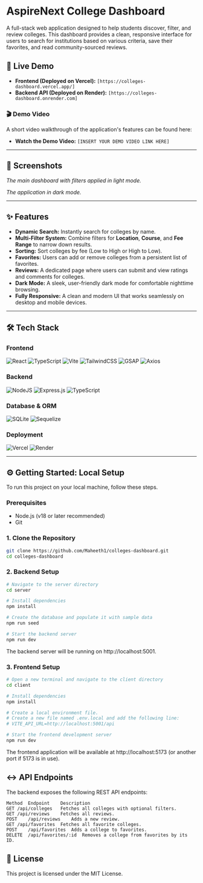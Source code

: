 # AspireNext College Dashboard

A full-stack web application designed to help students discover, filter, and review colleges. This dashboard provides a clean, responsive interface for users to search for institutions based on various criteria, save their favorites, and read community-sourced reviews.

## 🚀 Live Demo

* **Frontend (Deployed on Vercel):** `[https://colleges-dashboard.vercel.app/]`
* **Backend API (Deployed on Render):** `[https://colleges-dashboard.onrender.com]`

### 🎬 Demo Video

A short video walkthrough of the application's features can be found here:
* **Watch the Demo Video:** `[INSERT YOUR DEMO VIDEO LINK HERE]`

---
## 📸 Screenshots


*The main dashboard with filters applied in light mode.*


*The application in dark mode.*

---
## ✨ Features

* **Dynamic Search:** Instantly search for colleges by name.
* **Multi-Filter System:** Combine filters for **Location**, **Course**, and **Fee Range** to narrow down results.
* **Sorting:** Sort colleges by fee (Low to High or High to Low).
* **Favorites:** Users can add or remove colleges from a persistent list of favorites.
* **Reviews:** A dedicated page where users can submit and view ratings and comments for colleges.
* **Dark Mode:** A sleek, user-friendly dark mode for comfortable nighttime browsing.
* **Fully Responsive:** A clean and modern UI that works seamlessly on desktop and mobile devices.

---
## 🛠️ Tech Stack

### Frontend
![React](https://img.shields.io/badge/react-%2320232A.svg?style=for-the-badge&logo=react&logoColor=%2361DAFB)
![TypeScript](https://img.shields.io/badge/typescript-%23007ACC.svg?style=for-the-badge&logo=typescript&logoColor=white)
![Vite](https://img.shields.io/badge/vite-%23646CFF.svg?style=for-the-badge&logo=vite&logoColor=white)
![TailwindCSS](https://img.shields.io/badge/tailwindcss-%2338B2AC.svg?style=for-the-badge&logo=tailwind-css&logoColor=white)
![GSAP](https://img.shields.io/badge/greenSock-%2388CE02.svg?style=for-the-badge&logo=greensock&logoColor=white)
![Axios](https://img.shields.io/badge/axios-black.svg?style=for-the-badge&logo=axios&logoColor=white)

### Backend
![NodeJS](https://img.shields.io/badge/node.js-6DA55F?style=for-the-badge&logo=node.js&logoColor=white)
![Express.js](https://img.shields.io/badge/express.js-%23404d59.svg?style=for-the-badge&logo=express&logoColor=%2361DAFB)
![TypeScript](https://img.shields.io/badge/typescript-%23007ACC.svg?style=for-the-badge&logo=typescript&logoColor=white)

### Database & ORM
![SQLite](https://img.shields.io/badge/sqlite-%2307405e.svg?style=for-the-badge&logo=sqlite&logoColor=white)
![Sequelize](https://img.shields.io/badge/sequelize-323330?style=for-the-badge&logo=sequelize&logoColor=blue)

### Deployment
![Vercel](https://img.shields.io/badge/vercel-%23000000.svg?style=for-the-badge&logo=vercel&logoColor=white)
![Render](https://img.shields.io/badge/render-%46E3B7.svg?style=for-the-badge&logo=render&logoColor=white)

---
## ⚙️ Getting Started: Local Setup

To run this project on your local machine, follow these steps.

### Prerequisites
* Node.js (v18 or later recommended)
* Git

### 1. Clone the Repository
```bash
git clone https://github.com/Maheeth1/colleges-dashboard.git
cd colleges-dashboard
```
### 2. Backend Setup
```Bash
# Navigate to the server directory
cd server

# Install dependencies
npm install

# Create the database and populate it with sample data
npm run seed

# Start the backend server
npm run dev
```
The backend server will be running on http://localhost:5001.

### 3. Frontend Setup
```Bash
# Open a new terminal and navigate to the client directory
cd client

# Install dependencies
npm install

# Create a local environment file.
# Create a new file named .env.local and add the following line:
# VITE_API_URL=http://localhost:5001/api

# Start the frontend development server
npm run dev
```
The frontend application will be available at http://localhost:5173 (or another port if 5173 is in use).

## ↔️ API Endpoints
The backend exposes the following REST API endpoints:
```
Method	Endpoint	Description
GET	/api/colleges	Fetches all colleges with optional filters.
GET	/api/reviews	Fetches all reviews.
POST	/api/reviews	Adds a new review.
GET	/api/favorites	Fetches all favorite colleges.
POST	/api/favorites	Adds a college to favorites.
DELETE	/api/favorites/:id	Removes a college from favorites by its ID.
```

## 📄 License
This project is licensed under the MIT License.
